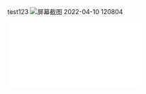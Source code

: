 test123
![屏幕截图 2022-04-10 120804](https://github.com/LOSRET/LOSRET.github.io/assets/79498359/29677492-9ac2-4798-8558-17a418b9aeaf)
<iframe src="//player.bilibili.com/player.html?isOutside=true&aid=1755837293&bvid=BV1F4421X7eP&cid=1598735542&p=1" scrolling="no" border="0" frameborder="no" framespacing="0" allowfullscreen="true"></iframe>
